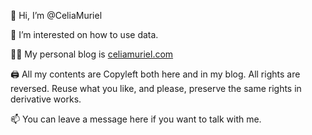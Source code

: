 👋 Hi, I’m @CeliaMuriel

👀 I’m interested on how to use data.

👩‍💻 My personal blog is <a href="http://celiamuriel.com/" target="_blank" rel="noopener">celiamuriel.com</a>

🖨 All my contents are Copyleft both here and in my blog. All rights are reversed. Reuse what you like, and please, preserve the same rights in derivative works.

📫 You can leave a message here if you want to talk with me.

<!---
CeliaMuriel/CeliaMuriel is a ✨ special ✨ repository because its `README.md` (this file) appears on your GitHub profile.
You can click the Preview link to take a look at your changes.
--->
